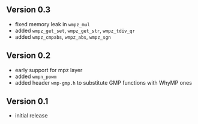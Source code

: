 Version 0.3
-----------

- fixed memory leak in `wmpz_mul`
- added `wmpz_get_set`, `wmpz_get_str`, `wmpz_tdiv_qr`
- added `wmpz_cmpabs`, `wmpz_abs`, `wmpz_sgn`

Version 0.2
-----------

- early support for mpz layer
- added `wmpn_powm`
- added header `wmp-gmp.h` to substitute GMP functions with WhyMP ones

Version 0.1
-----------

- initial release

